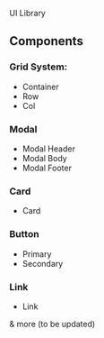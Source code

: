 UI Library

## Components

### Grid System:

- Container
- Row
- Col

### Modal

- Modal Header
- Modal Body
- Modal Footer

### Card

- Card

### Button

- Primary
- Secondary

### Link

- Link

& more (to be updated)
